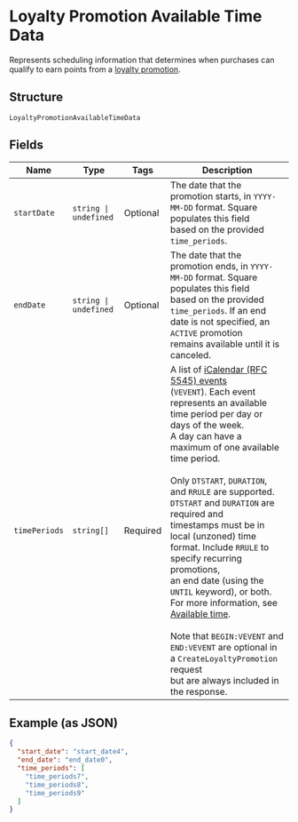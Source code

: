 
# Loyalty Promotion Available Time Data

Represents scheduling information that determines when purchases can qualify to earn points
from a [loyalty promotion](../models/loyalty-promotion.md).

## Structure

`LoyaltyPromotionAvailableTimeData`

## Fields

| Name | Type | Tags | Description |
|  --- | --- | --- | --- |
| `startDate` | `string \| undefined` | Optional | The date that the promotion starts, in `YYYY-MM-DD` format. Square populates this field<br/>based on the provided `time_periods`. |
| `endDate` | `string \| undefined` | Optional | The date that the promotion ends, in `YYYY-MM-DD` format. Square populates this field<br/>based on the provided `time_periods`. If an end date is not specified, an `ACTIVE` promotion<br/>remains available until it is canceled. |
| `timePeriods` | `string[]` | Required | A list of [iCalendar (RFC 5545) events](https://tools.ietf.org/html/rfc5545#section-3.6.1)<br/>(`VEVENT`). Each event represents an available time period per day or days of the week.<br/>A day can have a maximum of one available time period.<br/><br/>Only `DTSTART`, `DURATION`, and `RRULE` are supported. `DTSTART` and `DURATION` are required and<br/>timestamps must be in local (unzoned) time format. Include `RRULE` to specify recurring promotions,<br/>an end date (using the `UNTIL` keyword), or both. For more information, see<br/>[Available time](https://developer.squareup.com/docs/loyalty-api/loyalty-promotions#available-time).<br/><br/>Note that `BEGIN:VEVENT` and `END:VEVENT` are optional in a `CreateLoyaltyPromotion` request<br/>but are always included in the response. |

## Example (as JSON)

```json
{
  "start_date": "start_date4",
  "end_date": "end_date0",
  "time_periods": [
    "time_periods7",
    "time_periods8",
    "time_periods9"
  ]
}
```

